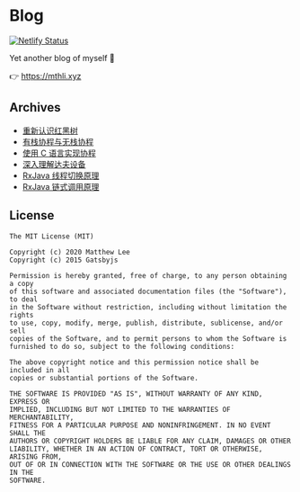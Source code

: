 # Blog

[![Netlify Status](https://api.netlify.com/api/v1/badges/2fa4fa62-6253-4858-b810-c12f3069e0c6/deploy-status)](https://app.netlify.com/sites/mthli/deploys)

Yet another blog of myself 👀

👉 <https://mthli.xyz>

## Archives

- [重新认识红黑树](https://mthli.xyz/rethink-red-black-tree/)
- [有栈协程与无栈协程](https://mthli.xyz/stackful-stackless/)
- [使用 C 语言实现协程](https://mthli.xyz/coroutines-in-c/)
- [深入理解达夫设备](https://mthli.xyz/duff-device/)
- [RxJava 线程切换原理](https://mthli.xyz/rxjava-scheduler/)
- [RxJava 链式调用原理](https://mthli.xyz/rxjava-chain/)

## License

    The MIT License (MIT)

    Copyright (c) 2020 Matthew Lee
    Copyright (c) 2015 Gatsbyjs

    Permission is hereby granted, free of charge, to any person obtaining a copy
    of this software and associated documentation files (the "Software"), to deal
    in the Software without restriction, including without limitation the rights
    to use, copy, modify, merge, publish, distribute, sublicense, and/or sell
    copies of the Software, and to permit persons to whom the Software is
    furnished to do so, subject to the following conditions:

    The above copyright notice and this permission notice shall be included in all
    copies or substantial portions of the Software.

    THE SOFTWARE IS PROVIDED "AS IS", WITHOUT WARRANTY OF ANY KIND, EXPRESS OR
    IMPLIED, INCLUDING BUT NOT LIMITED TO THE WARRANTIES OF MERCHANTABILITY,
    FITNESS FOR A PARTICULAR PURPOSE AND NONINFRINGEMENT. IN NO EVENT SHALL THE
    AUTHORS OR COPYRIGHT HOLDERS BE LIABLE FOR ANY CLAIM, DAMAGES OR OTHER
    LIABILITY, WHETHER IN AN ACTION OF CONTRACT, TORT OR OTHERWISE, ARISING FROM,
    OUT OF OR IN CONNECTION WITH THE SOFTWARE OR THE USE OR OTHER DEALINGS IN THE
    SOFTWARE.
